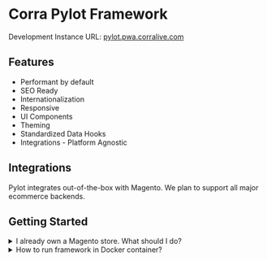 # Corra Pylot Framework

Development Instance URL: [pylot.pwa.corralive.com](https://pylot.pwa.corralive.com/)


## Features
- Performant by default
- SEO Ready
- Internationalization
- Responsive
- UI Components
- Theming
- Standardized Data Hooks
- Integrations - Platform Agnostic

## Integrations
Pylot integrates out-of-the-box with Magento. We plan to support all major ecommerce backends.


## Getting Started

<details>
<summary>I already own a Magento store. What should I do?</summary>
<br>
First thing you do is: <b>set your environment variables</b>
<br>
<br>
.env

```sh
API_GATEWAY_URL=https://dev.gateway.pylot.store/graphql
NEXT_PUBLIC_API_GATEWAY_URL=$API_GATEWAY_URL
NEXT_PUBLIC_STORE_CODE=$BASE_STORE_CODE
```
</details>

<details>
<summary>How to run framework in Docker container?</summary>
<br>
<ul>
<li><b>Build Docker Image</b>: Go to root folder and execute below command.

```sh
docker build --build-arg NPM_TOKEN={Your-NPM-Token} -t pylot-framework .
```
Above command will create a docker image using https://dev.gateway.pylot.store/graphql as API_GATEWAY_URL. If you want to build an image with custom API_GATEWAY_URL, use command below.

```sh
docker build --build-arg NPM_TOKEN={Your-NPM-Token} --build-arg API_GATEWAY_URL={CUSTOM_API_GATEWAY_URL} -t pylot-framework .
```
</li>
<li>Run the container: Execute below command to run the container. This will start the container and expose application on port 3000

```sh
docker run -p3000:3000 --name pylot-framework pylot-framework 
```
</li>
<li>Your application  is now available on http://localhost:3000</li>
</ul>
<br>
<br>
</details>